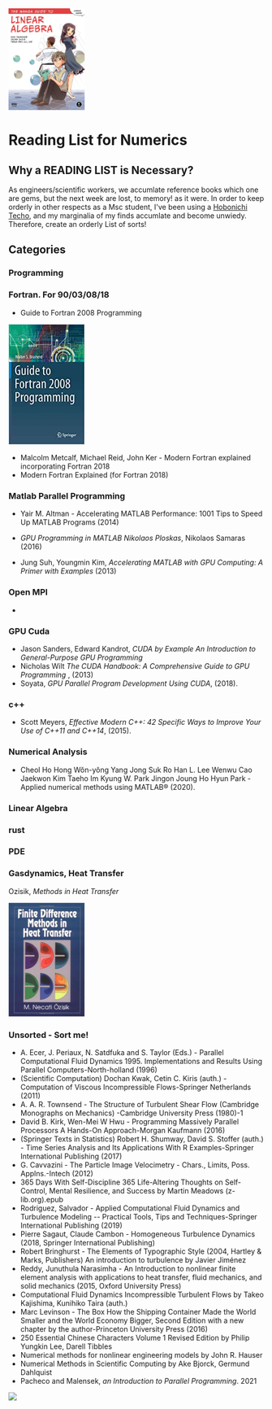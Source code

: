 <img src="https://github.com/michaelraba/readingList/blob/master/book.jpg" width="150" height="200">

# Reading List for Numerics 

## Why a READING LIST is Necessary?

As engineers/scientific workers, we accumlate reference books which one are gems, but the next week are lost, to memory! as it were. In order to keep orderly in other respects as a Msc student, I've been using a [Hobonichi Techo](https://www.1101.com/store/techo/en/), and my marginalia of my finds accumlate and become unwiedy. Therefore, create an orderly List of sorts!

## Categories 

### Programming
### Fortran. For 90/03/08/18
* Guide to Fortran 2008 Programming

<img src="https://github.com/michaelraba/readingList/blob/master/f1.jpg" width="150">

* Malcolm  Metcalf, Michael  Reid, John Ker - Modern Fortran explained  incorporating Fortran 2018
* Modern Fortran Explained (for Fortran 2018)

### Matlab Parallel Programming
* Yair M. Altman - Accelerating MATLAB Performance: 1001 Tips to Speed Up MATLAB Programs (2014)

* _GPU Programming in MATLAB Nikolaos Ploskas_, ‎Nikolaos Samaras (2016)
* Jung Suh, ‎Youngmin Kim, _Accelerating MATLAB with GPU Computing: A Primer with Examples_ (2013)
### Open MPI
* 
### GPU Cuda
* Jason Sanders, Edward Kandrot, _CUDA by Example An Introduction to General-Purpose GPU Programming_
* Nicholas Wilt _The CUDA Handbook: A Comprehensive Guide to GPU Programming_ , (2013)
* Soyata, _GPU Parallel Program Development Using CUDA_, (2018).
### c++
* Scott Meyers, _Effective Modern C++: 42 Specific Ways to Improve Your Use of C++11 and C++14_, (2015).
### Numerical Analysis
* Cheol Ho Hong  Wŏn-yŏng Yang  Jong Suk Ro  Han L. Lee  Wenwu Cao  Jaekwon Kim  Taeho Im  Kyung W. Park  Jingon Joung  Ho Hyun Park - Applied numerical methods using MATLAB® (2020).
### Linear Algebra
### rust
### PDE 

### Gasdynamics, Heat Transfer 
 Ozisik, _Methods in Heat Transfer_

<img src="https://github.com/michaelraba/readingList/blob/master/bht.jpg" width="150">

### Unsorted  - Sort me! 
*  A. Ecer, J. Periaux, N. Satdfuka and S. Taylor (Eds.) - Parallel Computational Fluid Dynamics 1995. Implementations and Results Using Parallel Computers-North-holland (1996)
* (Scientific Computation) Dochan Kwak, Cetin C. Kiris (auth.) - Computation of Viscous Incompressible Flows-Springer Netherlands (2011) 
* A. A. R. Townsend - The Structure of Turbulent Shear Flow (Cambridge Monographs on Mechanics) -Cambridge University Press (1980)-1 
* David B. Kirk, Wen-Mei W Hwu - Programming Massively Parallel Processors  A Hands-On Approach-Morgan Kaufmann (2016) 
* (Springer Texts in Statistics) Robert H. Shumway, David S. Stoffer (auth.) - Time Series Analysis and Its Applications  With R Examples-Springer International Publishing (2017) 
* G. Cavvazini - The Particle Image Velocimetry - Chars., Limits, Poss. Applns.-Intech (2012)
* 365 Days With Self-Discipline 365 Life-Altering Thoughts on Self-Control, Mental Resilience, and Success by Martin Meadows (z-lib.org).epub
*  Rodriguez, Salvador - Applied Computational Fluid Dynamics and Turbulence Modeling -- Practical Tools, Tips and Techniques-Springer International Publishing (2019) 
* Pierre Sagaut, Claude Cambon - Homogeneous Turbulence Dynamics (2018, Springer International Publishing) 
* Robert Bringhurst - The Elements of Typographic Style (2004, Hartley & Marks, Publishers) 
 An introduction to turbulence by Javier Jiménez 
* Reddy, Junuthula Narasimha - An Introduction to nonlinear finite element analysis  with applications to heat transfer, fluid mechanics, and solid mechanics (2015, Oxford University Press) 
* Computational Fluid Dynamics Incompressible Turbulent Flows by Takeo Kajishima, Kunihiko Taira (auth.)
* Marc Levinson - The Box  How the Shipping Container Made the World Smaller and the World Economy Bigger, Second Edition with a new chapter by the author-Princeton University Press (2016) 
* 250 Essential Chinese Characters Volume 1 Revised Edition by Philip Yungkin Lee, Darell Tibbles
* Numerical methods for nonlinear engineering models by John R. Hauser 
* Numerical Methods in Scientific Computing by Ake Bjorck, Germund Dahlquist 
* Pacheco and Malensek, _an Introduction to Parallel Programming_. 2021 

<img src="https://github.com/michaelraba/readingList/blob/master/images/pacheco.png" width="150">
